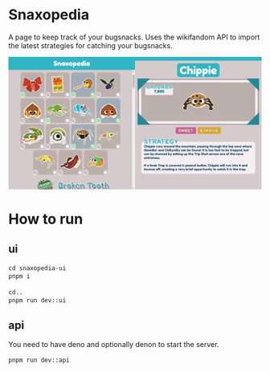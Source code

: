# Snaxopedia
A page to keep track of your bugsnacks. Uses the wikifandom API to import the latest strategies for catching your bugsnacks.

![snaxopedia](./snaxopedia-ui/public/snaxopedia.png)


# How to run

## ui
```
cd snaxopedia-ui
pnpm i

cd..
pnpm run dev::ui
```
## api
You need to have deno and optionally denon to start the server.
```
pnpm run dev::api
```